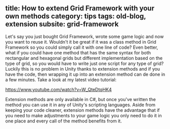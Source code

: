 title: How to extend Grid Framework with your own methods
category: tips
tags: old-blog, extension
subsite: grid-framework
---

Let's say you just bought Grid Framework, wrote some game logic and now you
want to reuse it. Wouldn't it be great if it was a class method in Grid
Framework so you could simply call it with one line of code? Even better, what
if you could have one method that has the same syntax for both rectangular and
hexagonal grids but different implementation based on the type of grid, so you
would have to write just one script for any type of grid? Luckily this is no
problem in Unity thanks to extension methods and if you have the code, then
wrapping it up into an extension method can de done in a few minutes. Take a
look at my latest video tutorial:

https://www.youtube.com/watch?v=W_QteDtqHK4

Extension methods are only available in C#, but once you've written the method
you can use it in any of Unity's scripting languages. Aside from keeping your
code cleaner, extension methods have the advantage that if you need to make
adjustments to your game logic you only need to do it in one place and every
call of the method benefits from it.

